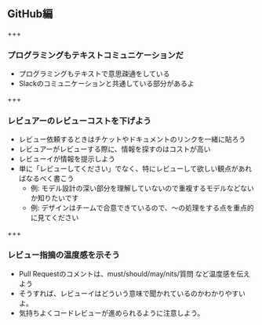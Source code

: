 ## GitHub編

+++

### プログラミングもテキストコミュニケーションだ

* プログラミングもテキストで意思疎通をしている
* Slackのコミュニケーションと共通している部分があるよ

+++

### レビュアーのレビューコストを下げよう

* レビュー依頼するときはチケットやドキュメントのリンクを一緒に貼ろう
* レビュアーがレビューする際に、情報を探すのはコストが高い
* レビューイが情報を提示しよう
* 単に「レビューしてください」でなく、特にレビューして欲しい観点があればなるべく書こう
    * 例: モデル設計の深い部分を理解していないので重複するモデルなどないか知りたいです
    * 例: デザインはチームで合意できているので、〜の処理をする点を重点的に見てください

+++

### レビュー指摘の温度感を示そう


* Pull Requestのコメントは、must/should/may/nits/質問 など温度感を伝えよう
* そうすれば、レビューイはどういう意味で聞かれているのかわかりやすいよ。
* 気持ちよくコードレビューが進められるように注意しよう。

